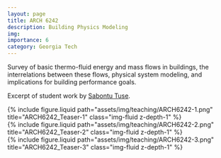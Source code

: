 ```yaml
---
layout: page
title: ARCH 6242
description: Building Physics Modeling
img:
importance: 6
category: Georgia Tech
---
```


Survey of basic thermo-fluid energy and mass flows in buildings, the interrelations between these flows, physical system modeling, and implications for building performance goals.

Excerpt of student work by [Sabontu Tuse](https://www.linkedin.com/in/sabontu-tuse-317511120).

<div class="row justify-content-sm-center">
    <div class="col-sm-10 mt-3 mt-md-0">
        {% include figure.liquid path="assets/img/teaching/ARCH6242-1.png" title="ARCH6242_Teaser-1" class="img-fluid z-depth-1" %}
    </div>
    <div class="col-sm-10 mt-3 mt-md-0">
        {% include figure.liquid path="assets/img/teaching/ARCH6242-2.png" title="ARCH6242_Teaser-2" class="img-fluid z-depth-1" %}
    </div>
    <div class="col-sm-10 mt-3 mt-md-0">
        {% include figure.liquid path="assets/img/teaching/ARCH6242-3.png" title="ARCH6242_Teaser-3" class="img-fluid z-depth-1" %}
    </div>
</div>

